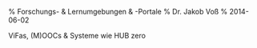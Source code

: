 % Forschungs- & Lernumgebungen & -Portale
% Dr. Jakob Voß
% 2014-06-02

ViFas, (M)OOCs & Systeme wie HUB zero


